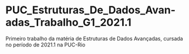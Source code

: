 # PUC_Estruturas_De_Dados_Avan-adas_Trabalho_G1_2021.1
Primeiro trabalho da matéria de Estruturas de Dados Avançadas, cursada no período de 2021.1 na PUC-Rio
